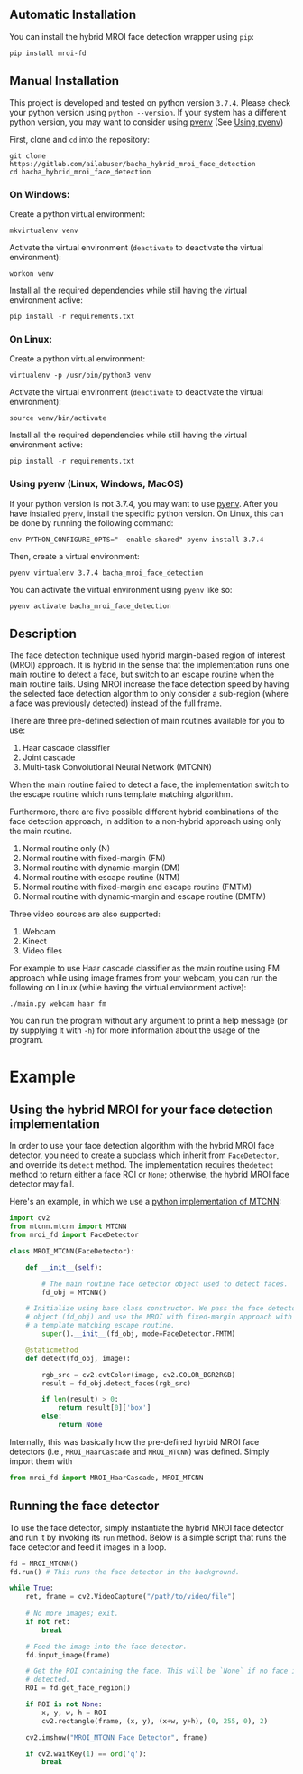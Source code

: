 ## Automatic Installation

You can install the hybrid MROI face detection wrapper using `pip`:

```
pip install mroi-fd
```

## Manual Installation

This project is developed and tested on python version `3.7.4`. Please check
your python version using `python --version`. If your system has a different
python version, you may want to consider using
[pyenv](https://github.com/pyenv/pyenv) (See [Using pyenv](#using-pyenv-linux-windows-macos))

First, clone and `cd` into the repository:

```
git clone https://gitlab.com/ailabuser/bacha_hybrid_mroi_face_detection
cd bacha_hybrid_mroi_face_detection
```

### On Windows:

Create a python virtual environment:

```
mkvirtualenv venv
```

Activate the virtual environment (`deactivate` to deactivate the virtual
environment):

```
workon venv
```

Install all the required dependencies while still having the virtual environment
active:

```
pip install -r requirements.txt
```


### On Linux:

Create a python virtual environment:

```
virtualenv -p /usr/bin/python3 venv
```

Activate the virtual environment (`deactivate` to deactivate the virtual
environment):

```
source venv/bin/activate
```

Install all the required dependencies while still having the virtual environment
active:

```
pip install -r requirements.txt
```

### Using pyenv (Linux, Windows, MacOS)

If your python version is not 3.7.4, you may want to use
[pyenv](https://github.com/pyenv/pyenv). After you have installed `pyenv`,
install the specific python version. On Linux, this can be done by running the
following command:

```
env PYTHON_CONFIGURE_OPTS="--enable-shared" pyenv install 3.7.4
```

Then, create a virtual environment:

```
pyenv virtualenv 3.7.4 bacha_mroi_face_detection
```

You can activate the virtual environment using `pyenv` like so:

```
pyenv activate bacha_mroi_face_detection
```

## Description 

The face detection technique used hybrid margin-based region of interest (MROI)
approach. It is hybrid in the sense that the implementation runs one main
routine to detect a face, but switch to an escape routine when the main routine
fails. Using MROI increase the face detection speed by having the selected face
detection algorithm to only consider a sub-region (where a face was previously
detected) instead of the full frame.

There are three pre-defined selection of main routines available for you to use:

1. Haar cascade classifier
2. Joint cascade
3. Multi-task Convolutional Neural Network (MTCNN)

When the main routine failed to detect a face, the implementation switch to the
escape routine which runs template matching algorithm.

Furthermore, there are five possible different hybrid combinations of the face
detection approach, in addition to a non-hybrid approach using only the main
routine.

1. Normal routine only (N)
2. Normal routine with fixed-margin (FM)
3. Normal routine with dynamic-margin (DM)
4. Normal routine with escape routine (NTM)
5. Normal routine with fixed-margin and escape routine (FMTM)
6. Normal routine with dynamic-margin and escape routine (DMTM)

Three video sources are also supported:

1. Webcam
2. Kinect
3. Video files

For example to use Haar cascade classifier as the main routine using FM
approach while using image frames from your webcam, you can run the following on
Linux (while having the virtual environment active):

```
./main.py webcam haar fm
```

You can run the program without any argument to print a help message (or by
supplying it with `-h`) for more information about the usage of the program.

# Example

## Using the hybrid MROI for your face detection implementation

In order to use your face detection algorithm with the hybrid MROI face
detector, you need to create a subclass which inherit from `FaceDetector`, and
override its `detect` method. The implementation requires the`detect` method
to return either a face ROI or `None`; otherwise, the hybrid MROI face detector
may fail.

Here's an example, in which we use a [python implementation of
MTCNN](https://pypi.org/project/mtcnn/):

```python
import cv2
from mtcnn.mtcnn import MTCNN
from mroi_fd import FaceDetector

class MROI_MTCNN(FaceDetector):

    def __init__(self):

    	# The main routine face detector object used to detect faces.
        fd_obj = MTCNN()

	# Initialize using base class constructor. We pass the face detector
	# object (fd_obj) and use the MROI with fixed-margin approach with
	# a template matching escape routine.
        super().__init__(fd_obj, mode=FaceDetector.FMTM)

    @staticmethod
    def detect(fd_obj, image):

        rgb_src = cv2.cvtColor(image, cv2.COLOR_BGR2RGB)
        result = fd_obj.detect_faces(rgb_src)

        if len(result) > 0:
            return result[0]['box']
        else:
            return None
```

Internally, this was basically how the pre-defined hyrbid MROI face detectors
(i.e., `MROI_HaarCascade` and `MROI_MTCNN`) was defined. Simply import them with

```python
from mroi_fd import MROI_HaarCascade, MROI_MTCNN
```

## Running the face detector

To use the face detector, simply instantiate the hybrid MROI face detector and
run it by invoking its `run` method. Below is a simple script that runs the
face detector and feed it images in a loop.

```python
fd = MROI_MTCNN()
fd.run() # This runs the face detector in the background.

while True:
	ret, frame = cv2.VideoCapture("/path/to/video/file")
	
	# No more images; exit.
	if not ret:
		break

	# Feed the image into the face detector.
	fd.input_image(frame)

	# Get the ROI containing the face. This will be `None` if no face is
	# detected.
	ROI = fd.get_face_region()

	if ROI is not None:
		x, y, w, h = ROI
		cv2.rectangle(frame, (x, y), (x+w, y+h), (0, 255, 0), 2)

	cv2.imshow("MROI_MTCNN Face Detector", frame)

	if cv2.waitKey(1) == ord('q'):
		break
```
